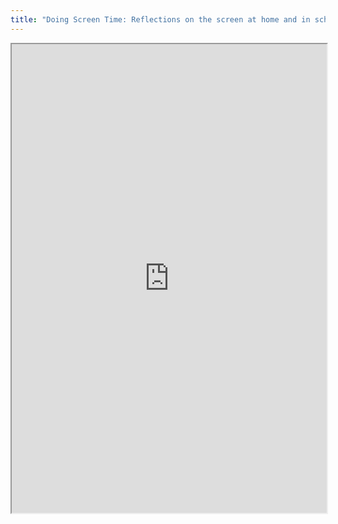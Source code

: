 ```yaml
---
title: "Doing Screen Time: Reflections on the screen at home and in school"
---
```




<iframe height="750" width="100%" src="https://ewelton.github.io/ktest/wiki.html#Doing%20Screen%20Time:%20Reflections%20on%20the%20screen%20at%20home%20and%20in%20school"></iframe>
